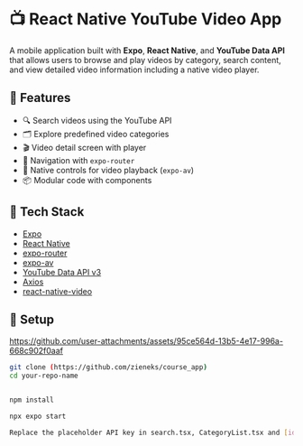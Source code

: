 # 📺 React Native YouTube Video App

A mobile application built with **Expo**, **React Native**, and **YouTube Data API** that allows users to browse and play videos by category, search content, and view detailed video information including a native video player.

## 🚀 Features

- 🔍 Search videos using the YouTube API
- 🗂️ Explore predefined video categories
- 🎬 Video detail screen with player
- 🧭 Navigation with `expo-router`
- 📱 Native controls for video playback (`expo-av`)
- 📦 Modular code with components

## 🧱 Tech Stack

- [Expo](https://expo.dev/)
- [React Native](https://reactnative.dev/)
- [expo-router](https://expo.github.io/router/)
- [expo-av](https://docs.expo.dev/versions/latest/sdk/av/)
- [YouTube Data API v3](https://developers.google.com/youtube/v3)
- [Axios](https://axios-http.com/)
- [react-native-video](https://docs.thewidlarzgroup.com/react-native-video)


## 🔧 Setup



https://github.com/user-attachments/assets/95ce564d-13b5-4e17-996a-668c902f0aaf




```bash
git clone (https://github.com/zieneks/course_app)
cd your-repo-name


npm install

npx expo start

Replace the placeholder API key in search.tsx, CategoryList.tsx and [id].tsx
